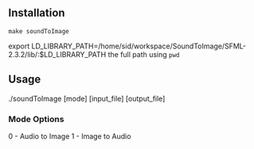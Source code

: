 ## Installation
`make soundToImage`

export LD_LIBRARY_PATH=/home/sid/workspace/SoundToImage/SFML-2.3.2/lib/:$LD_LIBRARY_PATH the full path using `pwd`


## Usage

./soundToImage [mode] [input_file] [output_file]

### Mode Options
0 - Audio to Image
1 - Image to Audio
